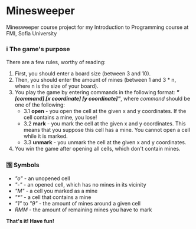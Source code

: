 # Minesweeper
Minesweeper course project for my Introduction to Programming course at FMI, Sofia University

### ℹ️ The game's purpose

There are a few rules, worthy of reading:
1. First, you should enter a board size (between 3 and 10).
2. Then, you should enter the amount of mines (between 1 and 3 * n, where n is the size of your board).
3. You play the game by entering commands in the following format: <i>**"[command] [x coordinate] [y coordinate]"**</i>, where <i>command</i> should be one of the following:
     * 3.1 **open** - you open the cell at the given x and y coordinates. If the cell contains a mine, you lose!
     * 3.2 **mark** - you mark the cell at the given x and y coordinates. This means that you suppose this cell has a mine. You cannot open a cell while it is marked.
     * 3.3 **unmark** - you unmark the cell at the given x and y coordinates.
5. You win the game after opening all cells, which don't contain mines.

### 🈯️ Symbols

* <i>"o"</i> - an unopened cell
* <i>"-"</i> - an opened cell, which has no mines in its vicinity
* <i>"M"</i> - a cell you marked as a mine
* <i>"*"</i> - a cell that contains a mine
* <i>"1"</i> to <i>"9"</i> - the amount of mines around a given cell
* <i>RMM</i> - the amount of remaining mines you have to mark

**That's it! Have fun!**
